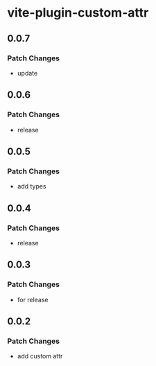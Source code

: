 # vite-plugin-custom-attr

## 0.0.7

### Patch Changes

- update

## 0.0.6

### Patch Changes

- release

## 0.0.5

### Patch Changes

- add types

## 0.0.4

### Patch Changes

- release

## 0.0.3

### Patch Changes

- for release

## 0.0.2

### Patch Changes

- add custom attr
